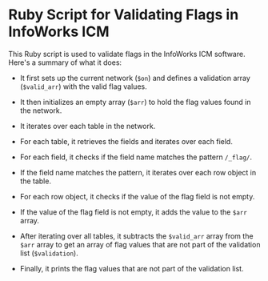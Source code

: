 # Ruby Script for Validating Flags in InfoWorks ICM

This Ruby script is used to validate flags in the InfoWorks ICM software. Here's a summary of what it does:

- It first sets up the current network (`$on`) and defines a validation array (`$valid_arr`) with the valid flag values.

- It then initializes an empty array (`$arr`) to hold the flag values found in the network.

- It iterates over each table in the network.

- For each table, it retrieves the fields and iterates over each field.

- For each field, it checks if the field name matches the pattern `/_flag/`.

- If the field name matches the pattern, it iterates over each row object in the table.

- For each row object, it checks if the value of the flag field is not empty.

- If the value of the flag field is not empty, it adds the value to the `$arr` array.

- After iterating over all tables, it subtracts the `$valid_arr` array from the `$arr` array to get an array of flag values that are not part of the validation list (`$validation`).

- Finally, it prints the flag values that are not part of the validation list.